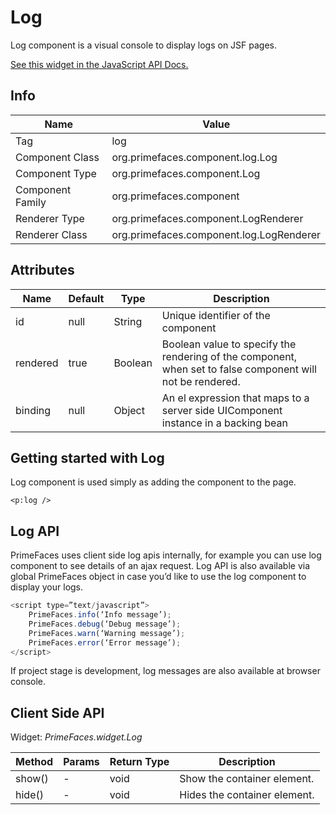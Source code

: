 # Log

Log component is a visual console to display logs on JSF pages.

[See this widget in the JavaScript API Docs.](../jsdocs/classes/primefaces.widget.log.html)

## Info

| Name | Value |
| --- | --- |
| Tag | log
| Component Class | org.primefaces.component.log.Log
| Component Type | org.primefaces.component.Log
| Component Family | org.primefaces.component |
| Renderer Type | org.primefaces.component.LogRenderer
| Renderer Class | org.primefaces.component.log.LogRenderer

## Attributes

| Name | Default | Type | Description | 
| --- | --- | --- | --- |
id | null | String | Unique identifier of the component
rendered | true | Boolean | Boolean value to specify the rendering of the component, when set to false component will not be rendered.
binding | null | Object | An el expression that maps to a server side UIComponent instance in a backing bean

## Getting started with Log
Log component is used simply as adding the component to the page.

```xhtml
<p:log />
```

## Log API
PrimeFaces uses client side log apis internally, for example you can use log component to see
details of an ajax request. Log API is also available via global PrimeFaces object in case you’d like
to use the log component to display your logs.

```js
<script type=”text/javascript”>
    PrimeFaces.info(‘Info message’);
    PrimeFaces.debug(‘Debug message’);
    PrimeFaces.warn(‘Warning message’);
    PrimeFaces.error(‘Error message’);
</script>
```
If project stage is development, log messages are also available at browser console.

## Client Side API
Widget: _PrimeFaces.widget.Log_

| Method | Params | Return Type | Description | 
| --- | --- | --- | --- | 
show() | - | void | Show the container element.
hide() | - | void | Hides the container element.
